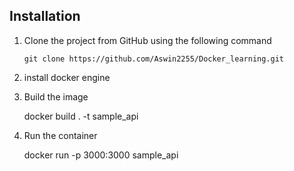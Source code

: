 ## Installation

1. Clone the project from GitHub using the following command
     
       git clone https://github.com/Aswin2255/Docker_learning.git

2. install docker engine

3. Build the image

      docker build . -t sample_api     

4. Run the container      

     docker run -p 3000:3000  sample_api

